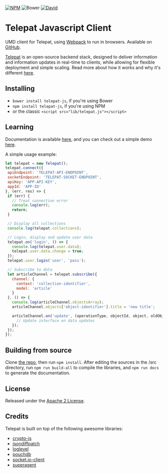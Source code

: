 [![NPM](https://img.shields.io/npm/v/telepat-js.svg)](https://www.npmjs.com/package/telepat-js) ![Bower](https://img.shields.io/bower/v/telepat-js.svg) [![David](https://img.shields.io/david/telepat-io/telepat-js.svg)](https://david-dm.org/telepat-io/telepat-js)

# Telepat Javascript Client

UMD client for Telepat, using [Webpack](https://webpack.github.io/) to run in browsers.
Available on [GitHub](https://github.com/telepat-io/telepat-js).

[Telepat](http://telepat.io) is an open-source backend stack, designed to deliver information and information updates in real-time to clients, while allowing for flexible deployment and simple scaling. Read more about how it works and why it's different [here](http://docs.telepat.io).

## Installing

- `bower install telepat-js`, if you're using Bower
- `npm install telepat-js`, if you're using NPM
- or the classic `<script src="lib/telepat.js"></script>`

## Learning

Documentation is available [here](http://docs.telepat.io/js-sdk.html), and you can check out a simple demo [here](https://github.com/telepat-io/telepat-demo).

A simple usage example:

```js
let telepat = new Telepat();
telepat.connect({
 apiEndpoint: 'TELEPAT-API-ENDPOINT',
 socketEndpoint: 'TELEPAT-SOCKET-ENDPOINT',
 apiKey: 'APP-API-KEY',
 appId: 'APP-ID'
}, (err, res) => {
 if (err) {
   // Treat connection error
   console.log(err);
   return;
 }

 // Display all collections
 console.log(telepat.collections);

 // Login, display and update user data
 telepat.on('login', () => {
   console.log(telepat.user.data);
   telepat.user.data.change = true;
 });
 telepat.user.login('user', 'pass');

 // Subscribe to data
 let articleChannel = telepat.subscribe({
   channel: {
     context: 'collection-identifier',
     model: 'article'
   }
 }, () => {
   console.log(articleChannel.objectsArray);
   articleChannel.objects['object-identifier'].title = 'new title';

   articleChannel.on('update', (operationType, objectId, object, oldObject) => {
     // Update interface on data updates
   });
 });
});
```

## Building from source

Clone [the repo](https://github.com/telepat-io/telepat-js), then run `npm install`. After editing the sources in the /src directory, run `npm run build-all` to compile the libraries, and `npm run docs` to generate the documentation.


## License

Released under the [Apache 2 License](http://www.apache.org/licenses/LICENSE-2.0).

## Credits

Telepat is built on top of the following awesome libraries:

- [crypto-js](https://github.com/brix/crypto-js)
- [jsondiffpatch](https://github.com/benjamine/jsondiffpatch)
- [loglevel](https://github.com/pimterry/loglevel)
- [pouchdb](https://github.com/pouchdb/pouchdb)
- [socket.io-client](https://github.com/automattic/socket.io-client)
- [superagent](https://github.com/visionmedia/superagent)

